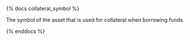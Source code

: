 {% docs collateral_symbol %}

The symbol of the asset that is used for collateral when borrowing funds.

{% enddocs %}